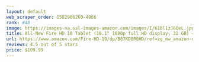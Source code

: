 ```yaml
---
layout: default 
﻿web_scraper_order: 1582906260-4966
rank: #48
image: https://images-na.ssl-images-amazon.com/images/I/61Bl1zJ6QeL.jpg
title: All-New Fire HD 10 Tablet (10.1" 1080p full HD display, 32 GB) – Plum
url: https://www.amazon.com/Fire-HD-10/dp/B07KD8R6HD/ref=zg_mw_amazon-devices_48?_encoding=UTF8&psc=1&refRID=HA8PT8MYS6XM4Z96RW7T
reviews: 4.5 out of 5 stars
price: $109.99 
---
```

